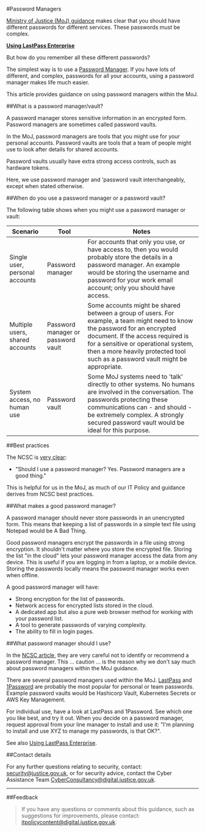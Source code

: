 #Password Managers

[Ministry of Justice (MoJ) guidance](/guidance/security/it-computer-security/user-access/passwords/) makes clear that you should have different passwords for different services. These passwords must be complex.

**[Using LastPass Enterprise](/guidance/security/it-computer-security/user-access/passwords/password-managers/using-lastpass-enterprise/)**

But how do you remember all these different passwords?

The simplest way is to use a [Password Manager](https://en.wikipedia.org/wiki/Password_manager). If you have lots of different, and complex, passwords for all your accounts, using a password manager makes life much easier.

This article provides guidance on using password managers within the MoJ.

##What is a password manager/vault?

A password manager stores sensitive information in an encrypted form. Password managers are sometimes called password vaults.

In the MoJ, password managers are tools that you might use for your personal accounts. Password vaults are tools that a team of people might use to look after details for shared accounts.

Password vaults usually have extra strong access controls, such as hardware tokens.

Here, we use password manager and 'password vault interchangeably, except when stated otherwise.

##When do you use a password manager or a password vault?

The following table shows when you might use a password manager or vault:

|Scenario|Tool|Notes|
|--------|----|-----|
|Single user, personal accounts|Password manager|For accounts that only you use, or have access to, then you would probably store the details in a password manager. An example would be storing the username and password for your work email account; only you should have access.|
|Multiple users, shared accounts|Password manager or password vault|Some accounts might be shared between a group of users. For example, a team might need to know the password for an encrypted document. If the access required is for a sensitive or operational system, then a more heavily protected tool such as a password vault might be appropriate.|
|System access, no human use|Password vault|Some MoJ systems need to 'talk' directly to other systems. No humans are involved in the conversation. The passwords protecting these communications can - and should - be extremely complex. A strongly secured password vault would be ideal for this purpose.|

##Best practices

The NCSC is [very clear](https://www.ncsc.gov.uk/blog-post/what-does-ncsc-think-password-managers):

* "Should I use a password manager? Yes. Password managers are a good thing."

This is helpful for us in the MoJ, as much of our IT Policy and guidance derives from NCSC best practices.

##What makes a good password manager?

A password manager should never store passwords in an unencrypted form. This means that keeping a list of passwords in a simple text file using Notepad would be A Bad Thing.

Good password managers encrypt the passwords in a file using strong encryption. It shouldn't matter where you store the encrypted file. Storing the list "in the cloud" lets your password manager access the data from any device. This is useful if you are logging in from a laptop, or a mobile device. Storing the passwords locally means the password manager works even when offline.

A good password manager will have:

* Strong encryption for the list of passwords.
* Network access for encrypted lists stored in the cloud.
* A dedicated app but also a pure web browser method for working with your password list.
* A tool to generate passwords of varying complexity.
* The ability to fill in login pages.

##What password manager should I use?

In the [NCSC article](https://www.ncsc.gov.uk/blog-post/what-does-ncsc-think-password-managers), they are very careful not to identify or recommend a password manager. This ... caution ... is the reason why we don't say much about password managers within the MoJ guidance.

There are several password managers used within the MoJ. [LastPass](https://www.lastpass.com/) and [1Password](https://1password.com/) are probably the most popular for personal or team passwords. Example password vaults would be Hashicorp Vault, Kubernetes Secrets or AWS Key Management.

For individual use, have a look at LastPass and 1Password. See which one you like best, and try it out. When you decide on a password manager, request approval from your line manager to install and use it: "I'm planning to install and use XYZ to manage my passwords, is that OK?".

See also [Using LastPass Enterprise](/guidance/security/it-computer-security/user-access/passwords/password-managers/using-lastpass-enterprise/).

##Contact details

For any further questions relating to security, contact: [security@justice.gov.uk](mailto:security@justice.gov.uk), or for security advice, contact the Cyber Assistance Team [CyberConsultancy@digital.justice.gov.uk](mailto:CyberConsultancy@digital.justice.gov.uk).

---

##Feedback

> If you have any questions or comments about this guidance, such as suggestions for improvements, please contact: [itpolicycontent@digital.justice.gov.uk](mailto:itpolicycontent@digital.justice.gov.uk).


